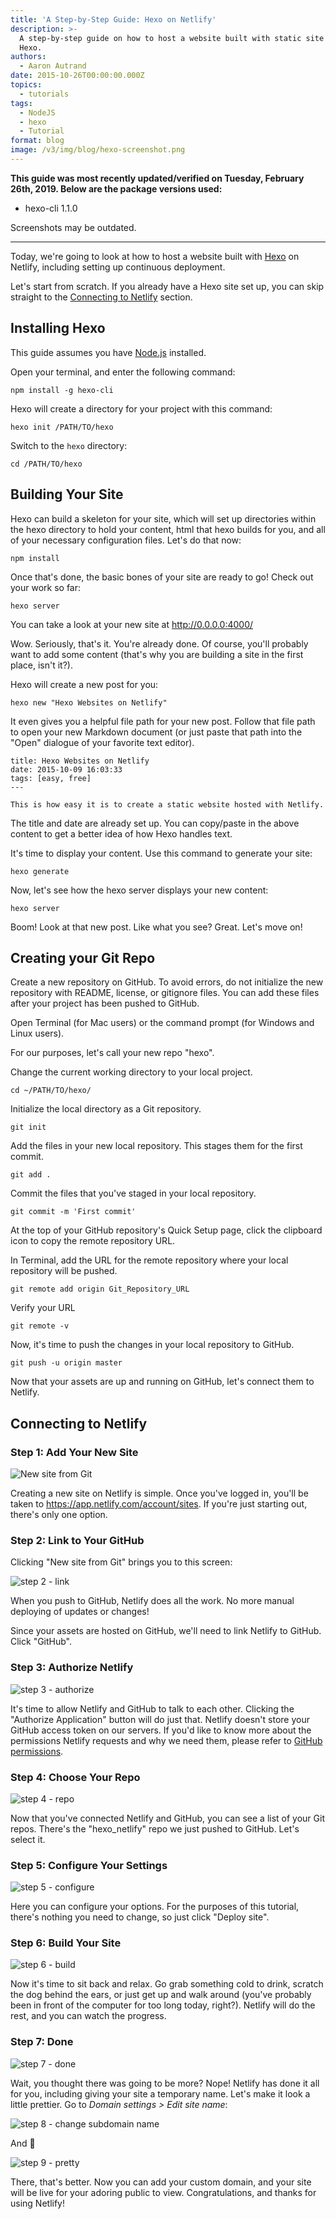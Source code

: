 ```yaml
---
title: 'A Step-by-Step Guide: Hexo on Netlify'
description: >-
  A step-by-step guide on how to host a website built with static site generator
  Hexo.
authors:
  - Aaron Autrand
date: 2015-10-26T00:00:00.000Z
topics:
  - tutorials
tags:
  - NodeJS
  - hexo
  - Tutorial
format: blog
image: /v3/img/blog/hexo-screenshot.png
---
```

**This guide was most recently updated/verified on Tuesday, February 26th, 2019. Below are the package versions used:**

* hexo-cli 1.1.0

Screenshots may be outdated.

---

Today, we're going to look at how to host a website built with [Hexo](https://hexo.io/) on Netlify, including setting up continuous deployment.

Let's start from scratch. If you already have a Hexo site set up, you can skip straight to the [Connecting to Netlify](#netlifystart) section.

## Installing Hexo

This guide assumes you have [Node.js](https://nodejs.org) installed.

Open your terminal, and enter the following command:

```
npm install -g hexo-cli
```

Hexo will create a directory for your project with this command:

```
hexo init /PATH/TO/hexo
```

Switch to the `hexo` directory:

```
cd /PATH/TO/hexo
```

## Building Your Site

Hexo can build a skeleton for your site, which will set up directories within the hexo directory to hold your content, html that hexo builds for you, and all of your necessary configuration files. Let's do that now:

```
npm install
```

Once that's done, the basic bones of your site are ready to go! Check out your work so far:

```
hexo server
```

You can take a look at your new site at http://0.0.0.0:4000/

Wow. Seriously, that's it. You're already done. Of course, you'll probably want to add some content (that's why you are building a site in the first place, isn't it?).

Hexo will create a new post for you:

```
hexo new "Hexo Websites on Netlify"
```

It even gives you a helpful file path for your new post. Follow that file path to open your new Markdown document (or just paste that path into the "Open" dialogue of your favorite text editor).

```
title: Hexo Websites on Netlify
date: 2015-10-09 16:03:33
tags: [easy, free]
---

This is how easy it is to create a static website hosted with Netlify.
```

The title and date are already set up. You can copy/paste in the above content to get a better idea of how Hexo handles text.

It's time to display your content. Use this command to generate your site:

```
hexo generate
```

Now, let's see how the hexo server displays your new content:

```
hexo server
```

Boom! Look at that new post. Like what you see? Great. Let's move on!

## Creating your Git Repo

Create a new repository on GitHub. To avoid errors, do not initialize the new repository with README, license, or gitignore files. You can add these files after your project has been pushed to GitHub.

Open Terminal (for Mac users) or the command prompt (for Windows and Linux users).

For our purposes, let's call your new repo "hexo".

Change the current working directory to your local project.

```
cd ~/PATH/TO/hexo/
```

Initialize the local directory as a Git repository.

```
git init
```

Add the files in your new local repository. This stages them for the first commit.

```
git add .
```

Commit the files that you've staged in your local repository.

```
git commit -m 'First commit'
```

At the top of your GitHub repository's Quick Setup page, click the clipboard icon to copy the remote repository URL.

In Terminal, add the URL for the remote repository where your local repository will be pushed.

```
git remote add origin Git_Repository_URL
```

Verify your URL

```
git remote -v
```

Now, it's time to push the changes in your local repository to GitHub.

```
git push -u origin master
```

Now that your assets are up and running on GitHub, let's connect them to Netlify.

<a id="netlifystart"></a>

## Connecting to Netlify

### Step 1: Add Your New Site

![New site from Git](/v3/img/blog/hexo_new_site_from_git.png)

Creating a new site on Netlify is simple. Once you've logged in, you'll be taken to https://app.netlify.com/account/sites. If you're just starting out, there's only one option.

### Step 2: Link to Your GitHub

Clicking "New site from Git" brings you to this screen:

![step 2 - link](/v3/img/blog/create_a_new_site.png)

When you push to GitHub, Netlify does all the work. No more manual deploying of updates or changes!

Since your assets are hosted on GitHub, we'll need to link Netlify to GitHub. Click "GitHub".

### Step 3: Authorize Netlify

![step 3 - authorize](/v3/img/blog/github_authorization.png)

It's time to allow Netlify and GitHub to talk to each other. Clicking the "Authorize Application" button will do just that. Netlify doesn't store your GitHub access token on our servers. If you'd like to know more about the permissions Netlify requests and why we need them, please refer to [GitHub permissions](https://www.netlify.com/docs/github-permissions/).

### Step 4: Choose Your Repo

![step 4 - repo](/v3/img/blog/link_repo.png)

Now that you've connected Netlify and GitHub, you can see a list of your Git repos. There's the "hexo_netlify" repo we just pushed to GitHub. Let's select it.

### Step 5: Configure Your Settings

![step 5 - configure](/v3/img/blog/ready_to_deploy.png)

Here you can configure your options. For the purposes of this tutorial, there's nothing you need to change, so just click "Deploy site".

### Step 6: Build Your Site

![step 6 - build](/v3/img/blog/deploying.png)

Now it's time to sit back and relax. Go grab something cold to drink, scratch the dog behind the ears, or just get up and walk around (you've probably been in front of the computer for too long today, right?). Netlify will do the rest, and you can watch the progress.

### Step 7: Done

![step 7 - done](/v3/img/blog/deployed.png)

Wait, you thought there was going to be more? Nope! Netlify has done it all for you, including giving your site a temporary name. Let's make it look a little prettier. Go to _Domain settings > Edit site name_:

![step 8 - change subdomain name](/v3/img/blog/update_subdomain_name.png)

And 🎉

![step 9 - pretty](/v3/img/blog/updated_subdomain_name.png)

There, that's better. Now you can add your custom domain, and your site will be live for your adoring public to view. Congratulations, and thanks for using Netlify!
